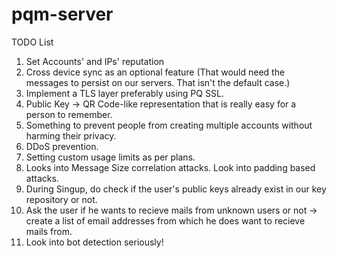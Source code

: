 # pqm-server

TODO List

1. Set Accounts' and IPs' reputation
2. Cross device sync as an optional feature (That would need the messages to persist on our servers. That isn't the default case.)
3. Implement a TLS layer preferably using PQ SSL.
4. Public Key -> QR Code-like representation that is really easy for a person to remember.
5. Something to prevent people from creating multiple accounts without harming their privacy.
6. DDoS prevention.
7. Setting custom usage limits as per plans.
8. Looks into Message Size correlation attacks. Look into padding based attacks.
9. During Singup, do check if the user's public keys already exist in our key repository or not.
10. Ask the user if he wants to recieve mails from unknown users or not -> create a list of email addresses from which he does want to recieve mails from.
11. Look into bot detection seriously!
